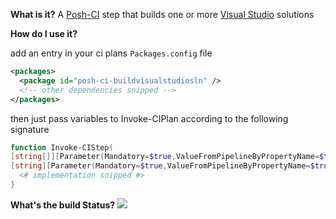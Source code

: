 **What is it?**
A [Posh-CI](https://github.com/Posh-CI/Posh-CI) step that builds one or more [Visual Studio](http://www.visualstudio.com) solutions

**How do I use it?**

add an entry in your ci plans `Packages.config` file
```XML
<packages>
  <package id="posh-ci-buildvisualstudiosln" />
  <!-- other dependencies snipped -->
</packages>
```

then just pass variables to Invoke-CIPlan according to the following signature 
```POWERSHELL
function Invoke-CIStep(
[string[]][Parameter(Mandatory=$true,ValueFromPipelineByPropertyName=$true)]$SlnFilePaths,
[string][Parameter(Mandatory=$true,ValueFromPipelineByPropertyName=$true)]$PathToMsBuildExe){
  <# implementation snipped #>
}
```

**What's the build Status?**
![](https://ci.appveyor.com/api/projects/status/9tp100rf05jd7mcy?svg=true)

